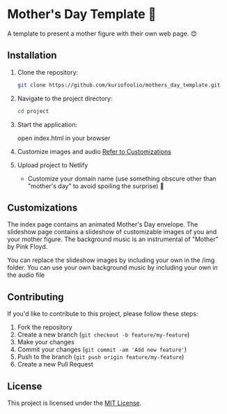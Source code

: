# Mother's Day Template 🌸

A template to present a mother figure with their own web page. 😊

## Installation

1. Clone the repository:

   ```bash
   git clone https://github.com/kuriofoolio/mothers_day_template.git
   ```

2. Navigate to the project directory:

   ```bash
   cd project
   ```

3. Start the application:

   open index.html in your browser

4. Customize images and audio
    [Refer to Customizations](#Customizations)


5. Upload project to Netlify
    - Customize your domain name (use something obscure other than "mother's day" to avoid spoiling the surprise) 🙈

## Customizations

The index page contains an animated Mother's Day envelope. 
The slideshow page contains a slideshow of customizable images of you and your mother figure. 
The background music is an instrumental of "Mother" by Pink Floyd.

You can replace the slideshow images by including your own in the /img folder.
You can use your own background music by including your own in the audio file

## Contributing

If you'd like to contribute to this project, please follow these steps:

1. Fork the repository
2. Create a new branch (`git checkout -b feature/my-feature`)
3. Make your changes
4. Commit your changes (`git commit -am 'Add new feature'`)
5. Push to the branch (`git push origin feature/my-feature`)
6. Create a new Pull Request

## License

This project is licensed under the [MIT License](LICENSE).
```